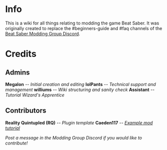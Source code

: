 <!-- TITLE: About -->
<!-- SUBTITLE: What is this place? -->

# Info
This is a wiki for all things relating to modding the game Beat Saber.
It was originally created to replace the #beginners-guide and #faq channels of the [Beat Saber Modding Group Discord](https://discord.gg/beatsabermods).
# Credits
## Admins
**Megalon** -- *Initial creation and editing*
**lolPants** -- *Technical support and management*
**williums** -- *Wiki structuring and sanity check*
**Assistant** -- *Tutorial Wizard's Apprentice*

## Contributors
**Reality Quintupled (RQ)** -- *Plugin template*
**Caeden117** -- [*Example mod tutorial*](/modding/example-mod)

*Post a message in the Modding Group Discord if you would like to contribute!*

